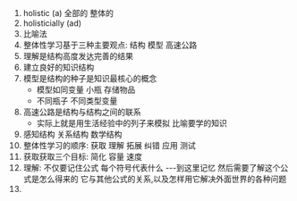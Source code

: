 1. holistic (a) 全部的 整体的
2. holisticially (ad)
3. 比喻法
4. 整体性学习基于三种主要观点: 结构 模型 高速公路
5. 理解是结构高度发达完善的结果
6. 建立良好的知识结构
7. 模型是结构的种子是知识最核心的概念
   * 模型如同变量 小瓶 存储物品
   * 不同瓶子 不同类型变量
8. 高速公路是结构与结构之间的联系
   * 实际上就是用生活经验中的列子来模拟 比喻要学的知识
9. 感知结构  关系结构 数学结构
10. 整体性学习的顺序: 获取 理解 拓展 纠错 应用 测试
11. 获取获取三个目标: 简化 容量 速度
12. 理解: 不仅要记住公式 每个符号代表什么 ---到这里记忆 然后需要了解这个公式是怎么得来的 它与其他公式的关系,以及怎样用它解决外面世界的各种问题
13. 

